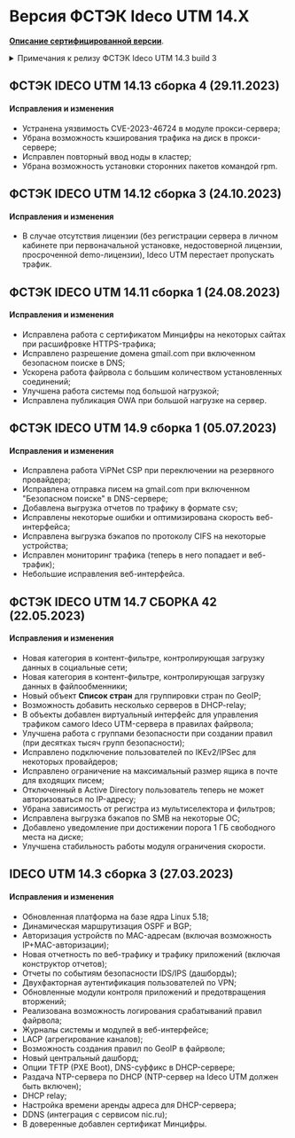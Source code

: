 # Версия ФСТЭК Ideco UTM 14.X

**[Описание сертифицированной версии](https://static.ideco.ru/static/Ideco_UTM_2022.pdf)**.

<details>

<summary>Примечания к релизу ФСТЭК Ideco UTM 14.3 build 3</summary>

**Дата выхода версии**: 28.03.2023.

**Техническая поддержка и обратная связь** (поможет нам улучшить продукт):
* Обсудить версию в телеграм-канале с разработчиками: [https://t.me/idecoutm](https://t.me/idecoutm);
* Портал технической поддержки: [https://help.ideco.ru/](https://help.ideco.ru/);
* Электронная почта: help@ideco.ru;
* Telegram: [ideco.bot](https://telegram.im/@ideco_support_bot).

Для ФСТЭК-версии включено автоматическое обновление с версии 11.13 путем нескольких обновлений: 11.13->12.11->13.11->14.3.

Обязательно нужно последовательно обновиться и использовать версию 14.3 (не останавливаясь на промежуточных версиях, нужных только для обновления).
Использование версии Ideco UTM 14.3, в которую входят обновления безопасности компонентов, полностью правомерно.

</details>

## ФСТЭК IDECO UTM 14.13 сборка 4 (29.11.2023)

#### Исправления и изменения

- Устранена уязвимость CVE-2023-46724 в модуле прокси-сервера;
- Убрана возможность кэширования трафика на диск в прокси-сервере;
- Исправлен повторный ввод ноды в кластер;
- Убрана возможность установки сторонних пакетов командой rpm. 

## ФСТЭК IDECO UTM 14.12 сборка 3 (24.10.2023)

#### Исправления и изменения

* В случае отсутствия лицензии (без регистрации сервера в личном кабинете при первоначальной установке, недостоверной лицензии, просроченной demo-лицензии), Ideco UTM перестает пропускать трафик.

## ФСТЭК IDECO UTM 14.11 сборка 1 (24.08.2023)

#### Исправления и изменения

* Исправлена работа с сертификатом Минцифры на некоторых сайтах при расшифровке HTTPS-трафика;
* Исправлено разрешение домена gmail.com при включенном безопасном поиске в DNS;
* Ускорена работа файрвола с большим количеством установленных соединений;
* Улучшена работа системы под большой нагрузкой;
* Исправлена публикация OWA при большой нагрузке на сервер.

## ФСТЭК IDECO UTM 14.9 сборка 1 (05.07.2023)

#### Исправления и изменения

- Исправлена работа ViPNet CSP при переключении на резервного провайдера;
- Исправлена отправка писем на gmail.com при включенном "Безопасном поиске" в DNS-сервере;
- Добавлена выгрузка отчетов по трафику в формате csv;
- Исправлены некоторые ошибки и оптимизирована скорость веб-интерфейса;
- Исправлена выгрузка бэкапов по протоколу CIFS на некоторые устройства;
- Исправлен мониторинг трафика (теперь в него попадает и веб-трафик);
- Небольшие исправления веб-интерфейса.

## ФСТЭК IDECO UTM 14.7 СБОРКА 42 (22.05.2023)

#### Исправления и изменения

- Новая категория в контент-фильтре, контролирующая загрузку данных в социальные сети;
- Новая категория в контент-фильтре, контролирующая загрузку данных в файлообменники;
- Новый объект **Список стран** для группировки стран по GeoIP;
- Возможность добавить несколько серверов в DHCP-relay;
- В объекты добавлен виртуальный интерфейс для управления трафиком самого Ideco UTM-сервера в правилах файрвола;
- Улучшена работа с группами безопасности при создании правил (при десятках тысяч групп безопасности);
- Исправлено подключение пользователей по IKEv2/IPSec для некоторых провайдеров;
- Исправлено ограничение на максимальный размер ящика в почте для входящих писем;
- Отключенный в Active Directory пользователь теперь не может авторизоваться по IP-адресу;
- Убрана зависимость от регистра из мультиселектора и фильтров;
- Исправлена выгрузка бэкапов по SMB на некоторые ОС;
- Добавлено уведомление при достижении порога 1 ГБ свободного места на диске;
- Улучшена стабильность работы модуля ограничения скорости.

## IDECO UTM 14.3 сборка 3 (27.03.2023)

#### Исправления и изменения

* Обновленная платформа на базе ядра Linux 5.18;
* Динамическая маршрутизация OSPF и BGP;
* Авторизация устройств по MAC-адресам (включая возможность IP+MAC-авторизации);
* Новая отчетность по веб-трафику и трафику приложений (включая конструктор отчетов);
* Отчеты по событиям безопасности IDS/IPS (дашборды);
* Двухфакторная аутентификация пользователей по VPN;
* Обновленные модули контроля приложений и предотвращения вторжений;
* Реализована возможность логирования срабатываний правил файрвола;
* Журналы системы и модулей в веб-интерфейсе;
* LACP (агрегирование каналов);
* Возможность создания правил по GeoIP в файрволе;
* Новый центральный дашборд;
* Опции TFTP (PXE Boot), DNS-суффикс в DHCP-сервере;
* Раздача NTP-сервера по DHCP (NTP-сервер на Ideco UTM должен быть включен);
* DHCP relay;
* Настройка времени аренды адреса для DHCP-сервера;
* DDNS (интеграция с сервисом nic.ru);
* В доверенные добавлен сертификат Минцифры.
